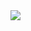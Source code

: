 <a href="https://portal.azure.com/#create/Microsoft.Template/uri/https%3A%2F%2Fraw.githubusercontent.com%2Fgitmaximd%2FTest%2Fmaster%2FInfrastructure%2FTemplates%2FAlerts%2FsubscribeAzureAlerts%2Fazuredeploy.json" target="_blank">
    <img src="http://azuredeploy.net/deploybutton.png"/>
</a>